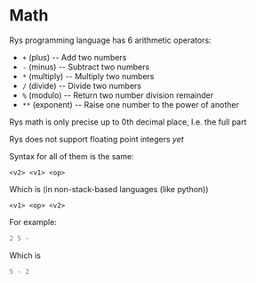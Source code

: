 # Math

Rys programming language has 6 arithmetic operators:

-   `+` (plus) -- Add two numbers
-   `-` (minus) -- Subtract two numbers
-   `*` (multiply) -- Multiply two numbers
-   `/` (divide) -- Divide two numbers
-   `%` (modulo) -- Return two number division remainder
-   `**` (exponent) -- Raise one number to the power of another

Rys math is only precise up to 0th decimal place,
I.e. the full part

Rys does not support floating point integers _yet_

Syntax for all of them is the same:

```
<v2> <v1> <op>
```

Which is (in non-stack-based languages (like python))

```
<v1> <op> <v2>
```

For example:

```lua
2 5 -
```

Which is

```python
5 - 2
```
